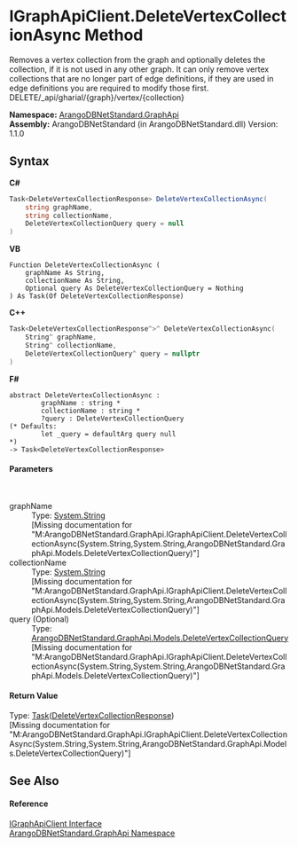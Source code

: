 # IGraphApiClient.DeleteVertexCollectionAsync Method 
 

Removes a vertex collection from the graph and optionally deletes the collection, if it is not used in any other graph. It can only remove vertex collections that are no longer part of edge definitions, if they are used in edge definitions you are required to modify those first. DELETE/_api/gharial/{graph}/vertex/{collection}

**Namespace:**&nbsp;<a href="5db3e172-88fa-722f-6e7f-25b7310b3db3">ArangoDBNetStandard.GraphApi</a><br />**Assembly:**&nbsp;ArangoDBNetStandard (in ArangoDBNetStandard.dll) Version: 1.1.0

## Syntax

**C#**<br />
``` C#
Task<DeleteVertexCollectionResponse> DeleteVertexCollectionAsync(
	string graphName,
	string collectionName,
	DeleteVertexCollectionQuery query = null
)
```

**VB**<br />
``` VB
Function DeleteVertexCollectionAsync ( 
	graphName As String,
	collectionName As String,
	Optional query As DeleteVertexCollectionQuery = Nothing
) As Task(Of DeleteVertexCollectionResponse)
```

**C++**<br />
``` C++
Task<DeleteVertexCollectionResponse^>^ DeleteVertexCollectionAsync(
	String^ graphName, 
	String^ collectionName, 
	DeleteVertexCollectionQuery^ query = nullptr
)
```

**F#**<br />
``` F#
abstract DeleteVertexCollectionAsync : 
        graphName : string * 
        collectionName : string * 
        ?query : DeleteVertexCollectionQuery 
(* Defaults:
        let _query = defaultArg query null
*)
-> Task<DeleteVertexCollectionResponse> 

```


#### Parameters
&nbsp;<dl><dt>graphName</dt><dd>Type: <a href="https://docs.microsoft.com/dotnet/api/system.string" target="_blank" rel="noopener noreferrer">System.String</a><br />\[Missing <param name="graphName"/> documentation for "M:ArangoDBNetStandard.GraphApi.IGraphApiClient.DeleteVertexCollectionAsync(System.String,System.String,ArangoDBNetStandard.GraphApi.Models.DeleteVertexCollectionQuery)"\]</dd><dt>collectionName</dt><dd>Type: <a href="https://docs.microsoft.com/dotnet/api/system.string" target="_blank" rel="noopener noreferrer">System.String</a><br />\[Missing <param name="collectionName"/> documentation for "M:ArangoDBNetStandard.GraphApi.IGraphApiClient.DeleteVertexCollectionAsync(System.String,System.String,ArangoDBNetStandard.GraphApi.Models.DeleteVertexCollectionQuery)"\]</dd><dt>query (Optional)</dt><dd>Type: <a href="59049c6f-192c-9199-6e45-1e2a0f15ce90">ArangoDBNetStandard.GraphApi.Models.DeleteVertexCollectionQuery</a><br />\[Missing <param name="query"/> documentation for "M:ArangoDBNetStandard.GraphApi.IGraphApiClient.DeleteVertexCollectionAsync(System.String,System.String,ArangoDBNetStandard.GraphApi.Models.DeleteVertexCollectionQuery)"\]</dd></dl>

#### Return Value
Type: <a href="https://docs.microsoft.com/dotnet/api/system.threading.tasks.task-1" target="_blank" rel="noopener noreferrer">Task</a>(<a href="9aac1b96-3af6-9432-aab7-0c7513f737a5">DeleteVertexCollectionResponse</a>)<br />\[Missing <returns> documentation for "M:ArangoDBNetStandard.GraphApi.IGraphApiClient.DeleteVertexCollectionAsync(System.String,System.String,ArangoDBNetStandard.GraphApi.Models.DeleteVertexCollectionQuery)"\]

## See Also


#### Reference
<a href="9cf68195-2611-f408-a78f-ab77864cc844">IGraphApiClient Interface</a><br /><a href="5db3e172-88fa-722f-6e7f-25b7310b3db3">ArangoDBNetStandard.GraphApi Namespace</a><br />